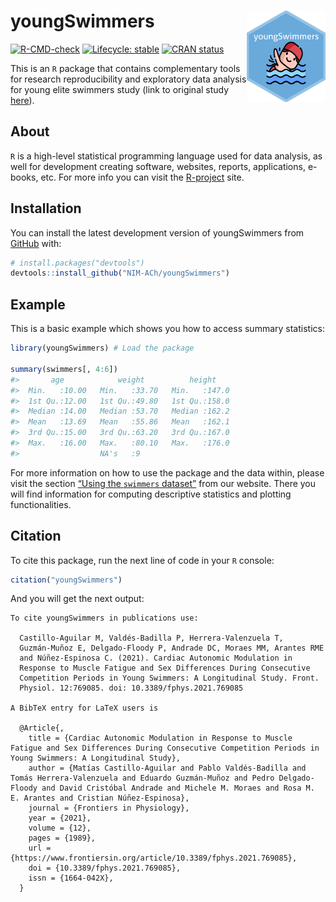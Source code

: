 
<!-- README.md is generated from README.Rmd. Please edit that file -->

# <img src="man/figures/hex-med.png" width="25%" align="right"/> youngSwimmers

<!-- badges: start -->

[![R-CMD-check](https://github.com/NIM-ACh/youngSwimmers/workflows/R-CMD-check/badge.svg)](https://github.com/NIM-ACh/youngSwimmers/actions)
[![Lifecycle:
stable](https://img.shields.io/badge/lifecycle-stable-brightgreen.svg)](https://lifecycle.r-lib.org/articles/stages.html#stable)
[![CRAN
status](https://www.r-pkg.org/badges/version/youngSwimmers)](https://CRAN.R-project.org/package=youngSwimmers)
<!-- badges: end -->

This is an `R` package that contains complementary tools for research
reproducibility and exploratory data analysis for young elite swimmers
study (link to original study
[here](https://doi.org/10.3389/fphys.2021.769085)).

## About <i class="fab fa-r-project"></i>

`R` is a high-level statistical programming language used for data
analysis, as well for development creating software, websites, reports,
applications, e-books, etc. For more info you can visit the
[R-project](https://www.r-project.org/about.html) site.

## Installation

You can install the latest development version of youngSwimmers from
[GitHub](https://github.com/) with:

``` r
# install.packages("devtools")
devtools::install_github("NIM-ACh/youngSwimmers")
```

## Example

This is a basic example which shows you how to access summary
statistics:

``` r
library(youngSwimmers) # Load the package

summary(swimmers[, 4:6])
#>       age            weight          height     
#>  Min.   :10.00   Min.   :33.70   Min.   :147.0  
#>  1st Qu.:12.00   1st Qu.:49.80   1st Qu.:158.0  
#>  Median :14.00   Median :53.70   Median :162.2  
#>  Mean   :13.69   Mean   :55.86   Mean   :162.1  
#>  3rd Qu.:15.00   3rd Qu.:63.20   3rd Qu.:167.0  
#>  Max.   :16.00   Max.   :80.10   Max.   :176.0  
#>                  NA's   :9
```

For more information on how to use the package and the data within,
please visit the section [“Using the `swimmers`
dataset”](https://nim-ach.github.io/youngSwimmers/articles/articles/using_data.html)
from our website. There you will find information for computing
descriptive statistics and plotting functionalities.

## Citation

To cite this package, run the next line of code in your `R` console:

``` r
citation("youngSwimmers")
```

And you will get the next output:


    To cite youngSwimmers in publications use:

      Castillo-Aguilar M, Valdés-Badilla P, Herrera-Valenzuela T,
      Guzmán-Muñoz E, Delgado-Floody P, Andrade DC, Moraes MM, Arantes RME
      and Núñez-Espinosa C. (2021). Cardiac Autonomic Modulation in
      Response to Muscle Fatigue and Sex Differences During Consecutive
      Competition Periods in Young Swimmers: A Longitudinal Study. Front.
      Physiol. 12:769085. doi: 10.3389/fphys.2021.769085

    A BibTeX entry for LaTeX users is

      @Article{,
        title = {Cardiac Autonomic Modulation in Response to Muscle Fatigue and Sex Differences During Consecutive Competition Periods in Young Swimmers: A Longitudinal Study},
        author = {Matías Castillo-Aguilar and Pablo Valdés-Badilla and Tomás Herrera-Valenzuela and Eduardo Guzmán-Muñoz and Pedro Delgado-Floody and David Cristóbal Andrade and Michele M. Moraes and Rosa M. E. Arantes and Cristian Núñez-Espinosa},
        journal = {Frontiers in Physiology},
        year = {2021},
        volume = {12},
        pages = {1989},
        url = {https://www.frontiersin.org/article/10.3389/fphys.2021.769085},
        doi = {10.3389/fphys.2021.769085},
        issn = {1664-042X},
      }
